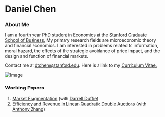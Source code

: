 # Daniel Chen
### About Me
I am a fourth year PhD student in Economics at the [Stanford Graduate School of Business.](https://www.gsb.stanford.edu/programs/phd/academic-experience/students/daniel-chen) My primary research fields are microeconomic theory and financial economics. I am interested in problems related to information, moral hazard, the effects of the strategic avoidance of price impact, and the design and function of financial markets. 

Contact me at dtchen@stanford.edu. Here is a link to my [Curriculum Vitae.](https://dtc1995.github.io/Academic_CV_Sept_14.pdf)

![Image](https://dtc1995.github.io/danielchenpic.png)
 
### Working Papers

1. [Market Fragmentation](https://dtc1995.github.io/revisionNov15.pdf) (with [Darrell Duffie](https://www.darrellduffie.com))
2. [Efficiency and Revenue in Linear-Quadratic Double Auctions](https://dtc1995.github.io/ERLQupdated.pdf) (with [Anthony Zhang](https://anthonyleezhang.github.io))



